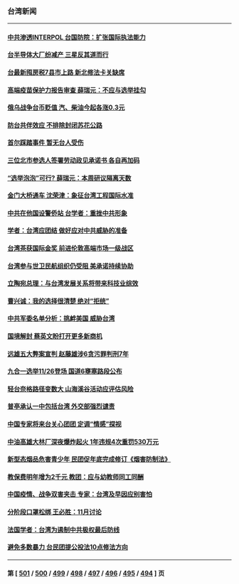 ### 台湾新闻
---
#### [中共渗透INTERPOL 台国防院：扩张国际执法能力](../../pages/ncid1349361/n13855826.md) 
#### [台半导体大厂纷减产 三星反其道而行](../../pages/ncid1349361/n13855828.md) 
#### [台最新囤房税7县市上路 新北修法卡关缺席](../../pages/ncid1349361/n13855832.md) 
#### [高端疫苗保护力报告审查 薛瑞元：不应与选举挂勾](../../pages/ncid1349361/n13855805.md) 
#### [俄乌战争台币贬值 汽、柴油今起各涨0.3元](../../pages/ncid1349361/n13855806.md) 
#### [防台共伴效应 不排除封闭苏花公路](../../pages/ncid1349361/n13855797.md) 
#### [首尔踩踏事件 暂无台人受伤](../../pages/ncid1349361/n13855781.md) 
#### [三位北市参选人签署劳动政见承诺书 各自再加码](../../pages/ncid1349361/n13855770.md) 
#### [“选举泡泡”可行? 薛瑞元：本周研议隔离天数](../../pages/ncid1349361/n13855772.md) 
#### [金门大桥通车 沈荣津：象征台湾工程国际水准](../../pages/ncid1349361/n13855758.md) 
#### [中共在他国设警侨站 台学者：重挫中共形象](../../pages/ncid1349361/n13855740.md) 
#### [学者：台湾应团结 做好应对中共威胁的准备](../../pages/ncid1349361/n13855630.md) 
#### [台湾茶获国际金奖 前进伦敦高端市场一级战区](../../pages/ncid1349361/n13855255.md) 
#### [台湾参与世卫民航组织仍受阻 美承诺持续协助](../../pages/ncid1349361/n13855299.md) 
#### [立陶宛总理：与台湾发展关系将带来科技业综效](../../pages/ncid1349361/n13855197.md) 
#### [曹兴诚：我的选择很清楚 绝对“拒统”](../../pages/ncid1349361/n13854520.md) 
#### [中共军委名单分析：挑衅美国 威胁台湾](../../pages/ncid1349361/n13854548.md) 
#### [国境解封 蔡英文盼打开更多新商机](../../pages/ncid1349361/n13854885.md) 
#### [远雄五大弊案宣判 赵藤雄涉6贪污罪判刑7年](../../pages/ncid1349361/n13854873.md) 
#### [九合一选举11/26登场 国道6壅塞路段公布](../../pages/ncid1349361/n13854872.md) 
#### [轻台奈格路径变数大 山海溪谷活动应评估风险](../../pages/ncid1349361/n13854871.md) 
#### [普亭承认一中包括台湾 外交部强烈谴责](../../pages/ncid1349361/n13854869.md) 
#### [中国专家将来台关心团团 定调“情感”探视](../../pages/ncid1349361/n13854860.md) 
#### [中油高雄大林厂深夜爆炸起火 1年违规4次重罚530万元](../../pages/ncid1349361/n13854862.md) 
#### [新型态烟品危害青少年 民团促年底完成修订《烟害防制法》](../../pages/ncid1349361/n13854857.md) 
#### [教保费明年增为2千元 教团：应与幼教师同工同酬](../../pages/ncid1349361/n13854854.md) 
#### [中国疫情、战争双害夹击 专家：台湾及早因应别害怕](../../pages/ncid1349361/n13854851.md) 
#### [分阶段口罩松绑 王必胜：11月讨论](../../pages/ncid1349361/n13854855.md) 
#### [法国学者：台湾为遏制中共极权最后防线](../../pages/ncid1349361/n13854662.md) 
#### [避免多数暴力 台民团提公投法10点修法方向](../../pages/ncid1349361/n13854760.md) 

---
#### 第 [ [501](./501.md) / [500](./500.md) / [499](./499.md) / [498](./498.md) / [497](./497.md) / [496](./496.md) / [495](./495.md) / [494](./494.md) ] 页
